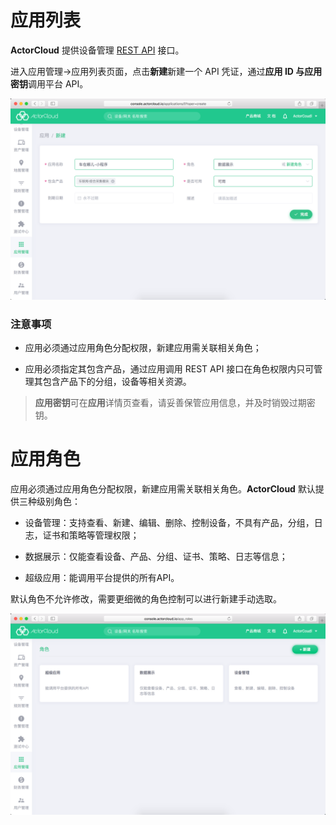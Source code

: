 # 应用列表

**ActorCloud** 提供设备管理 [REST API](/rest/rest.md) 接口。

进入应用管理->应用列表页面，点击**新建**新建一个 API 凭证，通过**应用 ID **与**应用密钥**调用平台 API。

![app_details](_assets/image-20190313171807386.png)


### 注意事项

- 应用必须通过应用角色分配权限，新建应用需关联相关角色；

- 应用必须指定其包含产品，通过应用调用 REST API 接口在角色权限内只可管理其包含产品下的分组，设备等相关资源。


> **应用密钥**可在**应用**详情页查看，请妥善保管应用信息，并及时销毁过期密钥。



# 应用角色

应用必须通过应用角色分配权限，新建应用需关联相关角色。**ActorCloud** 默认提供三种级别角色：

- 设备管理：支持查看、新建、编辑、删除、控制设备，不具有产品，分组，日志，证书和策略等管理权限；

- 数据展示：仅能查看设备、产品、分组、证书、策略、日志等信息；

- 超级应用：能调用平台提供的所有API。

默认角色不允许修改，需要更细微的角色控制可以进行新建手动选取。

![app_roles](_assets/image-20190313171828525.png)